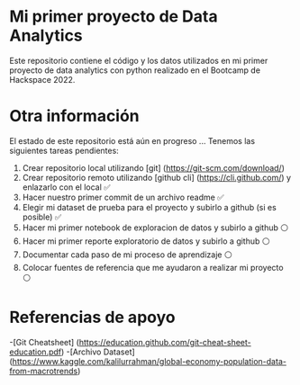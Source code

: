 # Mi primer proyecto de Data Analytics

Este repositorio contiene el código y los datos utilizados en mi primer proyecto de data analytics con python realizado en el Bootcamp de Hackspace 2022.

# Otra información

El estado de este repositorio está aún en progreso ... Tenemos las siguientes tareas pendientes:

1. Crear repositorio local  utilizando [git] (https://git-scm.com/download/)
2. Crear repositorio remoto utilizando [github cli] (https://cli.github.com/) y enlazarlo con el local ✅
3. Hacer nuestro primer commit de un archivo readme ✅
4. Elegir mi dataset de prueba para el proyecto y subirlo a github (si es posible) ✅
5. Hacer mi primer notebook de exploracion de datos y subirlo a github ⚪️
6. Hacer mi primer reporte exploratorio de datos y subirlo a github ⚪️
7. Documentar cada paso de mi proceso de aprendizaje ⚪️
8. Colocar fuentes de referencia que me ayudaron a realizar mi proyecto ⚪️

# Referencias de apoyo
 -[Git Cheatsheet] (https://education.github.com/git-cheat-sheet-education.pdf)
                 -[Archivo Dataset] (https://www.kaggle.com/kalilurrahman/global-economy-population-data-from-macrotrends)


 


 